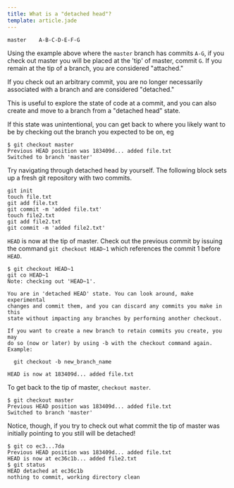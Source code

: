 ```yaml
---
title: What is a "detached head"?
template: article.jade
---
```


```
master    A-B-C-D-E-F-G
```

Using the example above where the `master` branch has commits `A-G`, if you check out master you will be placed at the 'tip'
of master, commit `G`. If you remain at the tip of a branch, you are considered "attached."

If you check out an arbitrary commit, you are no longer necessarily associated with a branch and are considered "detached."
 
This is useful to explore the state of code at a commit, and you can also create and move to a branch from a "detached head" state.

If this state was unintentional, you can get back to where you likely want to be by checking out the branch you expected to be on, eg

```
$ git checkout master
Previous HEAD position was 183409d... added file.txt
Switched to branch 'master'
```

Try navigating through detached head by yourself. The following block sets up a fresh git repository with two commits.

```
git init
touch file.txt
git add file.txt
git commit -m 'added file.txt'
touch file2.txt
git add file2.txt
git commit -m 'added file2.txt'
```

`HEAD` is now at the tip of master. Check out the previous commit by issuing the command `git checkout HEAD~1` which references
the commit 1 before `HEAD`.

```
$ git checkout HEAD~1
git co HEAD~1
Note: checking out 'HEAD~1'.

You are in 'detached HEAD' state. You can look around, make experimental
changes and commit them, and you can discard any commits you make in this
state without impacting any branches by performing another checkout.

If you want to create a new branch to retain commits you create, you may
do so (now or later) by using -b with the checkout command again. Example:

  git checkout -b new_branch_name

HEAD is now at 183409d... added file.txt
```

To get back to the tip of master, `checkout master`.

```
$ git checkout master
Previous HEAD position was 183409d... added file.txt
Switched to branch 'master'
```

Notice, though, if you try to check out what commit the tip of master was initially pointing to you still will be
detached!

```
$ git co ec3...7da
Previous HEAD position was 183409d... added file.txt
HEAD is now at ec36c1b... added file2.txt
$ git status
HEAD detached at ec36c1b
nothing to commit, working directory clean
```
